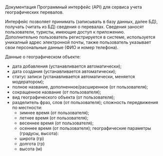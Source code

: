 Документация
Программный интерфейс (API) для сервиса учета географических перевалов.

Интерфейс позволяет принимать (записывать в базу данных, далее БД), получать (читать из БД) сведения о перевалах.
Сведения заносят пользователи, туристы, имеющие доступ к приложению. Дополнительно пользователь регистрируется в 
системе, используется уникалный адрес электронной почты, также пользователь указывает свои персональные данные
(ФИО и номер телефона).

Данные о географическом объекте:
 - дата добавления (устанавливается автоматически);
 - дата создания (устанавливается автоматически);
 - статус записи (устанавливается автоматически, меняется модератором);
 - полное название, дополненное/расширенное (от пользователя);
 - сокращенное название (от пользователя);
 - вид географического объекта (от пользователя);
 - разделитель фраз, слов (от пользователя);
 сложность передвижения по местности:
   - зимнее время (от пользователя);
   - летнее время (от пользователя);
   - весеннее время (от пользователя);
   - осеннее время (от пользователя);
 географические параметры (градусы, высота):
   - широта (гр)
   - долгота (гр)
   - высота (м)
    
